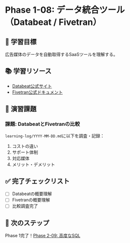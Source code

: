 # Phase 1-08: データ統合ツール（Databeat / Fivetran）

## 📖 学習目標

広告媒体のデータを自動取得するSaaSツールを理解する。

## 📚 学習リソース

- [Databeat公式サイト](https://databeat.io/)
- [Fivetran公式ドキュメント](https://fivetran.com/docs)

## 📝 演習課題

### 課題: DatabeatとFivetranの比較

`learning-log/YYYY-MM-DD.md`に以下を調査・記録：

1. コストの違い
2. サポート体制
3. 対応媒体
4. メリット・デメリット

## ✅ 完了チェックリスト

- [ ] Databeatの概要理解
- [ ] Fivetranの概要理解
- [ ] 比較調査完了

## 🔗 次のステップ

Phase 1完了！[Phase 2-09: 高度なSQL](../../phase2-analytics/09-advanced-sql/README.md)
